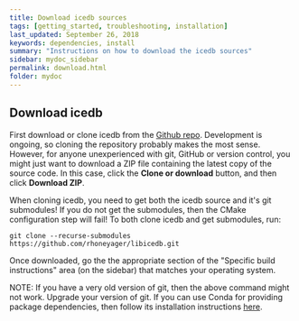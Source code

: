 ```yaml
---
title: Download icedb sources
tags: [getting_started, troubleshooting, installation]
last_updated: September 26, 2018
keywords: dependencies, install
summary: "Instructions on how to download the icedb sources"
sidebar: mydoc_sidebar
permalink: download.html
folder: mydoc
---
```


## Download icedb

First download or clone icedb from the [Github repo](https://github.com/rhoneyager/libicedb). 
Development is ongoing, so cloning the repository probably makes the most sense. However, 
for anyone unexperienced with git, GitHub or version control, you might just want to 
download a ZIP file containing the latest copy of the source code. In this case, click the 
**Clone or download** button, and then click **Download ZIP**.

When cloning icedb, you need to get both the icedb source and it's git submodules!
If you do not get the submodules, then the CMake configuration step will fail!
To both clone icedb and get submodules, run:
```
git clone --recurse-submodules https://github.com/rhoneyager/libicedb.git
```

Once downloaded, go the the appropriate section of the "Specific build instructions" area
(on the sidebar) that matches your operating system.

NOTE: If you have a very old version of git, then the above command might not work. Upgrade
your version of git. If you can use Conda for providing package dependencies, then follow its
installation instructions [here](https://rhoneyager.github.io/libicedb/install_using_conda.html).
